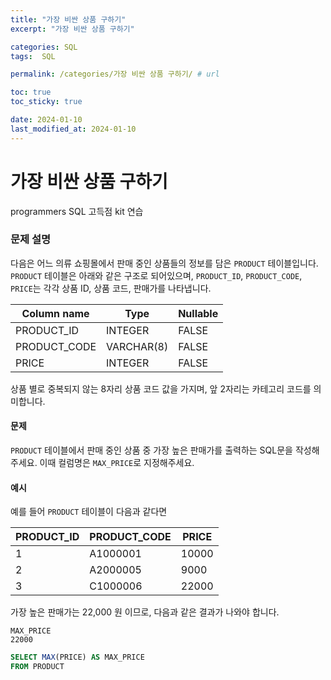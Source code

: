```yaml
---
title: "가장 비싼 상품 구하기"
excerpt: "가장 비싼 상품 구하기"

categories: SQL
tags:  SQL

permalink: /categories/가장 비싼 상품 구하기/ # url

toc: true
toc_sticky: true

date: 2024-01-10
last_modified_at: 2024-01-10
---
```


# 가장 비싼 상품 구하기

programmers SQL 고득점 kit 연습

### 문제 설명

다음은 어느 의류 쇼핑몰에서 판매 중인 상품들의 정보를 담은 `PRODUCT` 테이블입니다. `PRODUCT` 테이블은 아래와 같은 구조로 되어있으며, `PRODUCT_ID`, `PRODUCT_CODE`, `PRICE`는 각각 상품 ID, 상품 코드, 판매가를 나타냅니다.

| Column name  | Type        | Nullable |
|--------------|-------------|----------|
| PRODUCT_ID   | INTEGER     | FALSE    |
| PRODUCT_CODE | VARCHAR(8)  | FALSE    |
| PRICE        | INTEGER     | FALSE    |

상품 별로 중복되지 않는 8자리 상품 코드 값을 가지며, 앞 2자리는 카테고리 코드를 의미합니다.

#### 문제

`PRODUCT` 테이블에서 판매 중인 상품 중 가장 높은 판매가를 출력하는 SQL문을 작성해주세요. 이때 컬럼명은 `MAX_PRICE`로 지정해주세요.

#### 예시

예를 들어 `PRODUCT` 테이블이 다음과 같다면

| PRODUCT_ID | PRODUCT_CODE | PRICE  |
|------------|--------------|--------|
| 1          | A1000001     | 10000  |
| 2          | A2000005     | 9000   |
| 3          | C1000006     | 22000  |

가장 높은 판매가는 22,000 원 이므로, 다음과 같은 결과가 나와야 합니다.

```
MAX_PRICE
22000
```

```sql
SELECT MAX(PRICE) AS MAX_PRICE
FROM PRODUCT
```
